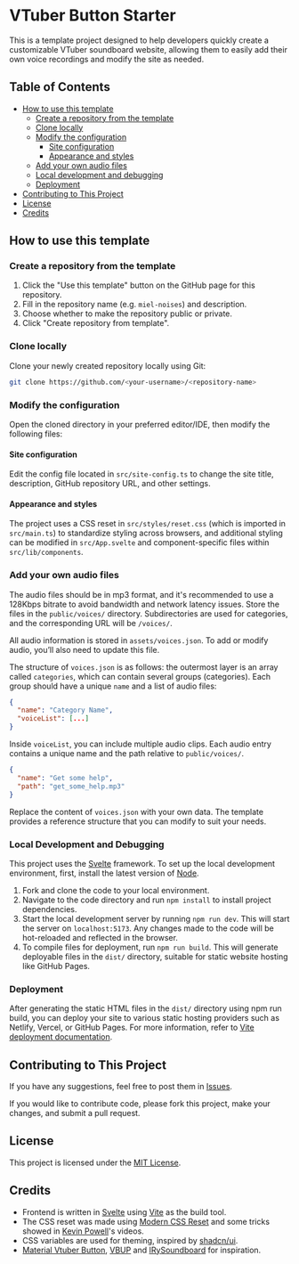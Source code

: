# VTuber Button Starter

This is a template project designed to help developers quickly create a customizable VTuber soundboard website, allowing them to easily add their own voice recordings and modify the site as needed.

## Table of Contents

- [How to use this template](#How-to-use-this-template)
  - [Create a repository from the template](#create-a-repository-from-the-template)
  - [Clone locally](#clone-locally)
  - [Modify the configuration](#modify-the-configuration)
    - [Site configuration](#site-configuration)
    - [Appearance and styles](#appearance-and-styles)
  - [Add your own audio files](#add-your-own-audio-files)
  - [Local development and debugging](#local-development-and-debugging)
  - [Deployment](#deployment)
- [Contributing to This Project](#contributing-to-this-project)
- [License](#license)
- [Credits](#credits)

## How to use this template

### Create a repository from the template

1. Click the "Use this template" button on the GitHub page for this repository.
2. Fill in the repository name (e.g. `miel-noises`) and description.
3. Choose whether to make the repository public or private.
4. Click "Create repository from template".

### Clone locally

Clone your newly created repository locally using Git:

```sh
git clone https://github.com/<your-username>/<repository-name>
```

### Modify the configuration

Open the cloned directory in your preferred editor/IDE, then modify the following files:

#### Site configuration

Edit the config file located in `src/site-config.ts` to change the site title, description, GitHub repository URL, and other settings.

#### Appearance and styles

The project uses a CSS reset in `src/styles/reset.css` (which is imported in `src/main.ts`) to standardize styling across browsers, and additional styling can be modified in `src/App.svelte` and component-specific files within `src/lib/components`.

### Add your own audio files

The audio files should be in mp3 format, and it's recommended to use a 128Kbps bitrate to avoid bandwidth and network latency issues. Store the files in the `public/voices/` directory. Subdirectories are used for categories, and the corresponding URL will be `/voices/`.

All audio information is stored in `assets/voices.json`. To add or modify audio, you’ll also need to update this file.

The structure of `voices.json` is as follows: the outermost layer is an array called `categories`, which can contain several groups (categories). Each group should have a unique `name` and a list of audio files:

```json
{
  "name": "Category Name",
  "voiceList": [...]
}
```

Inside `voiceList`, you can include multiple audio clips. Each audio entry contains a unique name and the path relative to `public/voices/`.

```json
{
  "name": "Get some help",
  "path": "get_some_help.mp3"
}
```

Replace the content of `voices.json` with your own data. The template provides a reference structure that you can modify to suit your needs.

### Local Development and Debugging

This project uses the [Svelte](https://svelte.dev) framework. To set up the local development environment, first, install the latest version of [Node](https://nodejs.org).

1. Fork and clone the code to your local environment.
2. Navigate to the code directory and run `npm install` to install project dependencies.
3. Start the local development server by running `npm run dev`. This will start the server on `localhost:5173`. Any changes made to the code will be hot-reloaded and reflected in the browser.
4. To compile files for deployment, run `npm run build`. This will generate deployable files in the `dist/` directory, suitable for static website hosting like GitHub Pages.

### Deployment

After generating the static HTML files in the `dist/` directory using npm run build, you can deploy your site to various static hosting providers such as Netlify, Vercel, or GitHub Pages. For more information, refer to [Vite deployment documentation](https://vite.dev/guide/static-deploy.html).

## Contributing to This Project

If you have any suggestions, feel free to post them in [Issues](https://github.com/Pyrospower/vtuber-button-starter/issues).

If you would like to contribute code, please fork this project, make your changes, and submit a pull request.

## License

This project is licensed under the [MIT License](LICENSE).

## Credits

- Frontend is written in [Svelte](https://svelte.dev) using [Vite](https://vite.dev) as the build tool.
- The CSS reset was made using [Modern CSS Reset](https://www.joshwcomeau.com/css/custom-css-reset) and some tricks showed in [Kevin Powell](https://youtube.com/kevinpowell)'s videos.
- CSS variables are used for theming, inspired by [shadcn/ui](https://ui.shadcn.com/themes).
- [Material Vtuber Button](https://github.com/lonelyion/material-vtuber-button), [VBUP](https://github.com/vbup-osc) and [IRySoundboard](https://irysoundboard.com) for inspiration.
